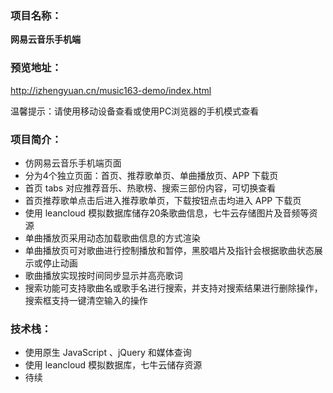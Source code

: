 ### 项目名称：

**网易云音乐手机端**

### 预览地址：

http://izhengyuan.cn/music163-demo/index.html

温馨提示：请使用移动设备查看或使用PC浏览器的手机模式查看



### 项目简介：

- 仿网易云音乐手机端页面
- 分为4个独立页面：首页、推荐歌单页、单曲播放页、APP 下载页
- 首页 tabs 对应推荐音乐、热歌榜、搜索三部份内容，可切换查看
- 首页推荐歌单点击后进入推荐歌单页，下载按钮点击均进入 APP 下载页
- 使用 leancloud 模拟数据库储存20条歌曲信息，七牛云存储图片及音频等资源
- 单曲播放页采用动态加载歌曲信息的方式渲染
- 单曲播放页可对歌曲进行控制播放和暂停，黑胶唱片及指针会根据歌曲状态展示或停止动画
- 歌曲播放实现按时间同步显示并高亮歌词
- 搜索功能可支持歌曲名或歌手名进行搜索，并支持对搜索结果进行删除操作，搜索框支持一键清空输入的操作



### 技术栈：

- 使用原生 JavaScript 、jQuery 和媒体查询
- 使用 leancloud 模拟数据库，七牛云储存资源
- 待续
